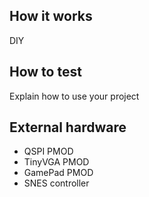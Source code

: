 <!---

This file is used to generate your project datasheet. Please fill in the information below and delete any unused
sections.

You can also include images in this folder and reference them in the markdown. Each image must be less than
512 kb in size, and the combined size of all images must be less than 1 MB.
-->

## How it works

DIY

## How to test

Explain how to use your project

## External hardware

- QSPI PMOD
- TinyVGA PMOD
- GamePad PMOD
- SNES controller
